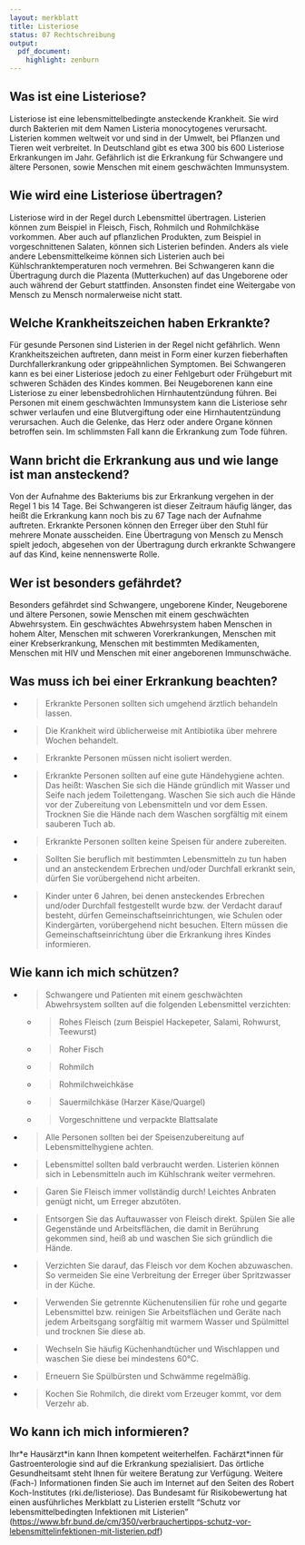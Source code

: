 ```yaml
---
layout: merkblatt
title: Listeriose
status: 07 Rechtschreibung
output:
  pdf_document:
    highlight: zenburn
---
```

 
## Was ist eine Listeriose?

Listeriose ist eine lebensmittelbedingte ansteckende Krankheit. Sie wird
durch Bakterien mit dem Namen Listeria monocytogenes verursacht.
Listerien kommen weltweit vor und sind in der Umwelt, bei Pflanzen und
Tieren weit verbreitet. In Deutschland gibt es etwa 300 bis 600
Listeriose Erkrankungen im Jahr. Gefährlich ist die Erkrankung für
Schwangere und ältere Personen, sowie Menschen mit einem geschwächten
Immunsystem.

## Wie wird eine Listeriose übertragen?

Listeriose wird in der Regel durch Lebensmittel übertragen. Listerien
können zum Beispiel in Fleisch, Fisch, Rohmilch und Rohmilchkäse
vorkommen. Aber auch auf pflanzlichen Produkten, zum Beispiel in
vorgeschnittenen Salaten, können sich Listerien befinden. Anders als
viele andere Lebensmittelkeime können sich Listerien auch bei
Kühlschranktemperaturen noch vermehren. Bei Schwangeren kann die
Übertragung durch die Plazenta (Mutterkuchen) auf das Ungeborene oder
auch während der Geburt stattfinden. Ansonsten findet eine Weitergabe
von Mensch zu Mensch normalerweise nicht statt.

## Welche Krankheitszeichen haben Erkrankte?

Für gesunde Personen sind Listerien in der Regel nicht gefährlich. Wenn
Krankheitszeichen auftreten, dann meist in Form einer kurzen
fieberhaften Durchfallerkrankung oder grippeähnlichen Symptomen. Bei
Schwangeren kann es bei einer Listeriose jedoch zu einer Fehlgeburt oder
Frühgeburt mit schweren Schäden des Kindes kommen. Bei Neugeborenen kann
eine Listeriose zu einer lebensbedrohlichen Hirnhautentzündung führen.
Bei Personen mit einem geschwächten Immunsystem kann die Listeriose sehr
schwer verlaufen und eine Blutvergiftung oder eine Hirnhautentzündung
verursachen. Auch die Gelenke, das Herz oder andere Organe können
betroffen sein. Im schlimmsten Fall kann die Erkrankung zum Tode führen.

## Wann bricht die Erkrankung aus und wie lange ist man ansteckend?

Von der Aufnahme des Bakteriums bis zur Erkrankung vergehen in der Regel
1 bis 14 Tage. Bei Schwangeren ist dieser Zeitraum häufig länger, das
heißt die Erkrankung kann noch bis zu 67 Tage nach der Aufnahme
auftreten. Erkrankte Personen können den Erreger über den Stuhl für
mehrere Monate aus­schei­den. Eine Übertragung von Mensch zu Mensch
spielt jedoch, abgesehen von der Übertragung durch erkrankte Schwangere
auf das Kind, keine nennenswerte Rolle.

## Wer ist besonders gefährdet?

Besonders gefährdet sind Schwangere, ungeborene Kinder, Neugeborene und
ältere Personen, sowie Menschen mit einem geschwächten Abwehrsystem.
Ein geschwächtes Abwehrsystem haben Menschen in hohem Alter, Menschen
mit schweren Vorerkrankungen, Menschen mit einer Krebserkrankung,
Menschen mit bestimmten Medikamenten, Menschen mit HIV und Menschen mit
einer angeborenen Immunschwäche.

## Was muss ich bei einer Erkrankung beachten?

  - > Erkrankte Personen sollten sich umgehend ärztlich behandeln
    > lassen.

  - > Die Krankheit wird üblicherweise mit Antibiotika über mehrere
    > Wochen behandelt.

  - > Erkrankte Personen müssen nicht isoliert werden.

  - > Erkrankte Personen sollten auf eine gute Händehygiene achten. Das
    > heißt: Waschen Sie sich die Hände gründlich mit Wasser und Seife
    > nach jedem Toilettengang. Waschen Sie sich auch die Hände vor der
    > Zubereitung von Lebensmitteln und vor dem Essen. Trocknen Sie die
    > Hände nach dem Waschen sorgfältig mit einem sauberen Tuch ab.

  - > Erkrankte Personen sollten keine Speisen für andere zubereiten.

  - > Sollten Sie beruflich mit bestimmten Lebensmitteln zu tun haben
    > und an ansteckendem Erbrechen und/oder Durchfall erkrankt sein,
    > dürfen Sie vorübergehend nicht arbeiten.

  - > Kinder unter 6 Jahren, bei denen ansteckendes Erbrechen und/oder
    > Durchfall festgestellt wurde bzw. der Verdacht darauf besteht,
    > dürfen Gemeinschaftseinrichtungen, wie Schulen oder Kindergärten,
    > vorübergehend nicht besuchen. Eltern müssen die
    > Gemeinschaftseinrichtung über die Erkrankung ihres Kindes
    > informieren.

## Wie kann ich mich schützen?

  - > Schwangere und Patienten mit einem geschwächten Abwehrsystem
    > sollten auf die folgenden Lebensmittel verzichten:
    
      - > Rohes Fleisch (zum Beispiel Hackepeter, Salami, Rohwurst,
        > Teewurst)
    
      - > Roher Fisch
    
      - > Rohmilch
    
      - > Rohmilchweichkäse
    
      - > Sauermilchkäse (Harzer Käse/Quargel)
    
      - > Vorgeschnittene und verpackte Blattsalate

<!-- end list -->

  - > Alle Personen sollten bei der Speisenzubereitung auf
    > Lebensmittelhygiene achten.

  - > Lebensmittel sollten bald verbraucht werden. Listerien können sich
    > in Lebensmitteln auch im Kühlschrank weiter vermehren.

  - > Garen Sie Fleisch immer vollständig durch\! Leichtes Anbraten
    > genügt nicht, um Erreger abzutöten.

  - > Entsorgen Sie das Auftauwasser von Fleisch direkt. Spülen Sie alle
    > Gegenstände und Arbeitsflächen, die damit in Berührung gekommen
    > sind, heiß ab und waschen Sie sich gründlich die Hände.

  - > Verzichten Sie darauf, das Fleisch vor dem Kochen abzuwaschen. So
    > vermeiden Sie eine Verbreitung der Erreger über Spritzwasser in
    > der Küche.

  - > Verwenden Sie getrennte Küchenutensilien für rohe und gegarte
    > Lebensmittel bzw. reinigen Sie Arbeitsflächen und Geräte nach
    > jedem Arbeitsgang sorgfältig mit warmem Wasser und Spülmittel und
    > trocknen Sie diese ab.

  - > Wechseln Sie häufig Küchenhandtücher und Wischlappen und waschen
    > Sie diese bei mindestens 60°C.

  - > Erneuern Sie Spülbürsten und Schwämme regelmäßig.

  - > Kochen Sie Rohmilch, die direkt vom Erzeuger kommt, vor dem
    > Verzehr ab.

## Wo kann ich mich informieren?

Ihr\*e Hausärzt\*in kann Ihnen kompetent weiterhelfen. Fachärzt\*innen
für Gastroenterologie sind auf die Erkrankung spezialisiert. Das
örtliche Gesundheitsamt steht Ihnen für weitere Beratung zur Verfügung.
Weitere (Fach-) Informationen finden Sie auch im Internet auf den Seiten
des Robert Koch-Institutes (rki.de/listeriose). Das Bundesamt für
Risikobewertung hat einen ausführliches Merkblatt zu Listerien erstellt
“Schutz vor lebensmittelbedingten Infektionen mit Listerien”
([<span class="underline">https://www.bfr.bund.de/cm/350/verbrauchertipps-schutz-vor-lebensmittelinfektionen-mit-listerien.pdf</span>](https://www.bfr.bund.de/cm/350/verbrauchertipps-schutz-vor-lebensmittelinfektionen-mit-listerien.pdf))

